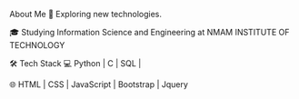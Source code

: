 About Me
🤔   Exploring new technologies.

🎓   Studying Information Science and Engineering at NMAM INSTITUTE OF TECHNOLOGY

🛠 Tech Stack
💻   Python | C | SQL | 

🌐   HTML | CSS | JavaScript | Bootstrap | Jquery

<!---
pragathiacharya/pragathiacharya is a ✨ special ✨ repository because its `README.md` (this file) appears on your GitHub profile.
You can click the Preview link to take a look at your changes.
--->
